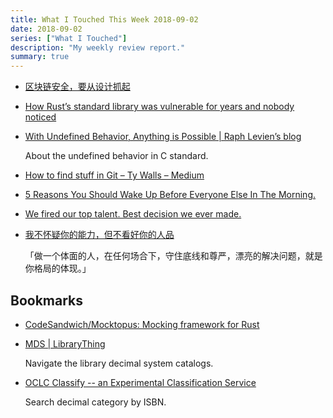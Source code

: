 ```yaml
---
title: What I Touched This Week 2018-09-02
date: 2018-09-02
series: ["What I Touched"]
description: "My weekly review report."
summary: true
---
```


* [区块链安全，要从设计抓起](https://zhuanlan.zhihu.com/p/36391606)
* [How Rust’s standard library was vulnerable for years and nobody noticed](https://medium.com/@shnatsel/how-rusts-standard-library-was-vulnerable-for-years-and-nobody-noticed-aebf0503c3d6)
* [With Undefined Behavior, Anything is Possible | Raph Levien’s blog](https://raphlinus.github.io/programming/rust/2018/08/17/undefined-behavior.html)

    About the undefined behavior in C standard.

* [How to find stuff in Git – Ty Walls – Medium](https://medium.com/@tygertec/how-to-find-stuff-in-git-35d4cb8c1845)

<!--more-->

* [5 Reasons You Should Wake Up Before Everyone Else In The Morning.](https://medium.com/@AuthorSteger/5-reasons-you-should-wake-up-before-everyone-else-in-the-morning-3f36f0901554)
* [We fired our top talent. Best decision we ever made.](https://medium.freecodecamp.org/we-fired-our-top-talent-best-decision-we-ever-made-4c0a99728fde)
* [我不怀疑你的能力，但不看好你的人品](https://mp.weixin.qq.com/s?__biz=MzUzNjQxMzEzMg==&mid=2247495307&idx=2&sn=734c865a4c7931fed51d0022401580ec&chksm=faf43828cd83b13e5a20c6588d78f810baf2a0a9d6e73031c764935ce9b888bc8d11f93c5fef&mpshare=1&scene=1&srcid=08192bt6sPWgSzD2VLUdvjsH%23rd)

    「做一个体面的人，在任何场合下，守住底线和尊严，漂亮的解决问题，就是你格局的体现。」

## Bookmarks

* [CodeSandwich/Mocktopus: Mocking framework for Rust](https://github.com/CodeSandwich/Mocktopus)

* [MDS | LibraryThing](https://www.librarything.com/mds/0)

    Navigate the library decimal system catalogs.

* [OCLC Classify -- an Experimental Classification Service](http://classify.oclc.org/classify2/)

    Search decimal category by ISBN.

